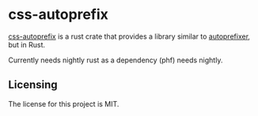 # css-autoprefix

[css-autoprefix] is a rust crate that provides a library similar to [autoprefixer](https://github.com/postcss/autoprefixer), but in Rust.

Currently needs nightly rust as a dependency (phf) needs nightly.


## Licensing

The license for this project is MIT.

[css-autoprefix]: https://github.com/lemonrock/css-autoprefix "css-autoprefix GitHub page"
